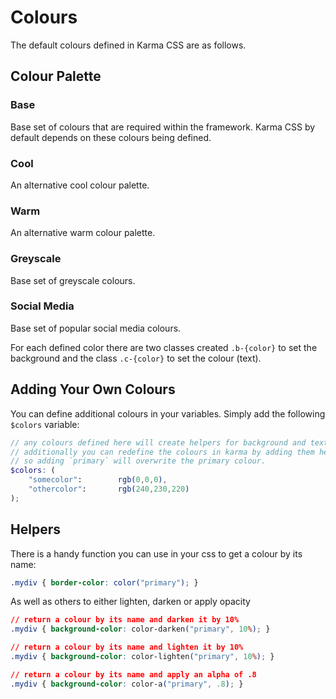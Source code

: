 # Colours

The default colours defined in Karma CSS are as follows.

## Colour Palette

### Base

Base set of colours that are required within the framework. Karma CSS by default 
depends on these colours being defined.

<script async src="//jsfiddle.net/karmacss/9ftazwsb/embed/result/"></script>

### Cool

An alternative cool colour palette.

<script async src="//jsfiddle.net/karmacss/5tu3ew2a/embed/result/"></script>

### Warm

An alternative warm colour palette.

<script async src="//jsfiddle.net/karmacss/41r3y0zo/embed/result/"></script>

### Greyscale

Base set of greyscale colours.

<script async src="//jsfiddle.net/karmacss/wzbq7ath/embed/result/"></script>

### Social Media

Base set of popular social media colours.

<script async src="//jsfiddle.net/karmacss/6159dcLa/embed/result/"></script>

For each defined color there are two classes created `.b-{color}` to set the background and the 
class `.c-{color}` to set the colour (text).

## Adding Your Own Colours

You can define additional colours in your variables. Simply add the following `$colors` variable:

```scss
// any colours defined here will create helpers for background and text colour
// additionally you can redefine the colours in karma by adding them here too
// so adding `primary` will overwrite the primary colour.
$colors: (
    "somecolor":        rgb(0,0,0),
    "othercolor":       rgb(240,230,220)
);
```

## Helpers

There is a handy function you can use in your css to get a colour by its name: 

```css
.mydiv { border-color: color("primary"); }
```

As well as others to either lighten, darken or apply opacity

```css
// return a colour by its name and darken it by 10%
.mydiv { background-color: color-darken("primary", 10%); }

// return a colour by its name and lighten it by 10%
.mydiv { background-color: color-lighten("primary", 10%); }

// return a colour by its name and apply an alpha of .8
.mydiv { background-color: color-a("primary", .8); }
```